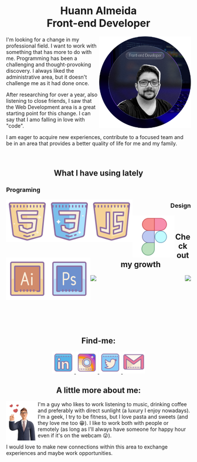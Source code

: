 <div>
  <h1 align="center"> Huann Almeida <br> Front-end Developer</h1>
  <img height="250em" align="right" src="https://github.com/huannvictor/huannvictor/blob/main/githubReadmePic410x410.png" alt="AVATAR">

  I'm looking for a change in my professional field. I want to work with something that has more to do with me. Programming has been a challenging and thought-provoking discovery. I always liked the administrative area, but it doesn't challenge me as it had done once.

  After researching for over a year, also listening to close friends, I saw that the Web Development area is a great starting point for this change. I can say that I amo falling in love with "code".

  I am eager to acquire new experiences, contribute to a focused team and be in an area that provides a better quality of life for me and my family.
</div>
<br>
<h2 align="center">What I have using lately</h2>
<div>
  <div align="left">
    <h3>Programing</h3>
    <img height="115em" align="left" src="https://github.com/huannvictor/huannvictor/blob/main/assets/icons8-html-5.svg" alt="HTML5">
    <img height="115em" align="left" src="https://github.com/huannvictor/huannvictor/blob/main/assets/icons8-css3.svg" alt="CSS">
    <img height="115em" align="left" src="https://github.com/huannvictor/huannvictor/blob/main/assets/icons8-javascript-logo.svg" alt="Javascript">
  </div>
  <div align="right">  
    <h3>Design</h3>
    <img height="115em" align="left" src="https://github.com/huannvictor/huannvictor/blob/main/assets/icons8-figma.svg" alt="Figma">
    <img height="115em" align="left" src="https://github.com/huannvictor/huannvictor/blob/main/assets/icons8-adobe-illustrator.svg" alt="Adobe Illustrator">
    <img height="115em" align="left" src="https://github.com/huannvictor/huannvictor/blob/main/assets/icons8-adobe-photoshop.svg" alt="Adobe Photoshop">
  </div>
</div>
<br>
<div align="center">
  <h2 align="center">Check out my growth</h2>
  <img align="left" height="150em" src="https://github-readme-stats.vercel.app/api?username=huannvictor&show_icons=true&theme=tokyonight">
  <img align="right" height="150em" src="https://github-readme-stats.vercel.app/api/top-langs/?username=huannvictor&layout=compact">
</div>
<br>
<br>
<br>
<br>
<br>
<br>
<br>
<br>
<div align="center">
  <h2 align="center"> Find-me:</h2>
  <a href="https://www.linkedin.com/in/huannalmeida/">
    <img src="https://github.com/huannvictor/huannvictor/blob/main/assets/icons8-linkedin.svg" heigth="50" e width="60">
  </a>
  <a href="https://www.instagram.com/huannvictor/">
    <img src="https://github.com/huannvictor/huannvictor/blob/main/assets/icons8-instagram.svg" heigth="50" e width="60">
  </a>
  <a href="https://www.twitter.com/huannvictor/">
    <img src="https://github.com/huannvictor/huannvictor/blob/main/assets/icons8-twitter.svg" heigth="50" e width="60">
  </a>
  <a href="mailto:huannvictor@gmail.com">
    <img src="https://github.com/huannvictor/huannvictor/blob/main/assets/icons8-gmail-logo.svg" heigth="50" e width="60">
  </a>
</div>
<div>
  <h2 align="center"> A little more about me:</h2>
  <img height="115em" align="left" src="https://github.com/huannvictor/huannvictor/blob/main/assets/business-3d-318.png" alt="businessInLove">

  I'm a guy who likes to work listening to music, drinking coffee and preferably with direct sunlight (a luxury I enjoy nowadays).
  I'm a geek, I try to be fitness, but I love pasta and sweets (and they love me too 😁).
  I like to work both with people or remotely (as long as I'll always have someone for happy hour even if it's on the webcam 😜).

  I would love to make new connections within this area to exchange experiences and maybe work opportunities.
  
</div>
